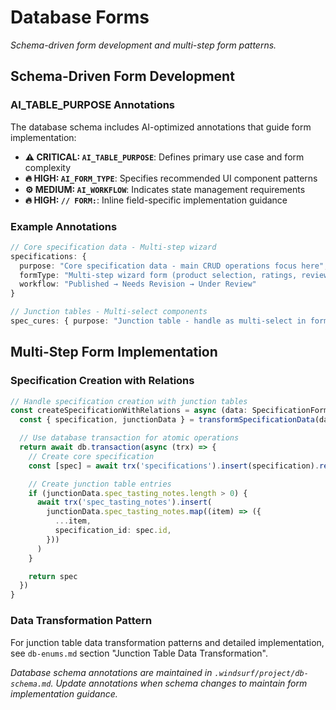 # Database Forms

_Schema-driven form development and multi-step form patterns._

<!-- AI_QUICK_REF
Overview: Schema-driven form development patterns for multi-step forms and database integration
Key Rules: AI_TABLE_PURPOSE annotations, Schema validation patterns, Database transactions
Avoid: Missing schema validation, Non-atomic database operations, Bypassing AI annotations
-->

<!-- RELATED_DOCS
Core Patterns: db-enums.md (Enum integration and field components), form-patterns-validation.md (Form validation strategy)
Implementation: react-fundamentals.md (React Hook Form patterns), code-typescript.md (TypeScript validation)
Database: db-schema.md (Auto-generated schema documentation)
-->

## Schema-Driven Form Development

### AI_TABLE_PURPOSE Annotations

The database schema includes AI-optimized annotations that guide form implementation:

- **⚠️ CRITICAL: `AI_TABLE_PURPOSE`**: Defines primary use case and form complexity
- **🔥 HIGH: `AI_FORM_TYPE`**: Specifies recommended UI component patterns
- **⚙️ MEDIUM: `AI_WORKFLOW`**: Indicates state management requirements
- **🔥 HIGH: `// FORM:`**: Inline field-specific implementation guidance

### Example Annotations

```typescript
// Core specification data - Multi-step wizard
specifications: {
  purpose: "Core specification data - main CRUD operations focus here",
  formType: "Multi-step wizard form (product selection, ratings, review, enums)",
  workflow: "Published → Needs Revision → Under Review"
}

// Junction tables - Multi-select components
spec_cures: { purpose: "Junction table - handle as multi-select in forms", formType: "Multi-select checkboxes or tags" }
```

## Multi-Step Form Implementation

### Specification Creation with Relations

```typescript
// Handle specification creation with junction tables
const createSpecificationWithRelations = async (data: SpecificationFormData) => {
  const { specification, junctionData } = transformSpecificationData(data)

  // Use database transaction for atomic operations
  return await db.transaction(async (trx) => {
    // Create core specification
    const [spec] = await trx('specifications').insert(specification).returning('*')

    // Create junction table entries
    if (junctionData.spec_tasting_notes.length > 0) {
      await trx('spec_tasting_notes').insert(
        junctionData.spec_tasting_notes.map((item) => ({
          ...item,
          specification_id: spec.id,
        }))
      )
    }

    return spec
  })
}
```

### Data Transformation Pattern

For junction table data transformation patterns and detailed implementation, see `db-enums.md` section "Junction Table Data Transformation".

_Database schema annotations are maintained in `.windsurf/project/db-schema.md`. Update annotations when schema changes to maintain form implementation guidance._
